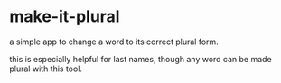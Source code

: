 # make-it-plural
a simple app to change a word to its correct plural form.

this is especially helpful for last names, though any word can be made plural with this tool.
